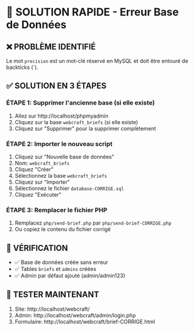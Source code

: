 # 🚨 SOLUTION RAPIDE - Erreur Base de Données

## ❌ PROBLÈME IDENTIFIÉ
Le mot `precision` est un mot-clé réservé en MySQL et doit être entouré de backticks (`).

## ✅ SOLUTION EN 3 ÉTAPES

### ÉTAPE 1: Supprimer l'ancienne base (si elle existe)
1. Allez sur http://localhost/phpmyadmin
2. Cliquez sur la base `webcraft_briefs` (si elle existe)
3. Cliquez sur "Supprimer" pour la supprimer complètement

### ÉTAPE 2: Importer le nouveau script
1. Cliquez sur "Nouvelle base de données"
2. Nom: `webcraft_briefs`
3. Cliquez "Créer"
4. Sélectionnez la base `webcraft_briefs`
5. Cliquez sur "Importer"
6. Sélectionnez le fichier `database-CORRIGE.sql`
7. Cliquez "Exécuter"

### ÉTAPE 3: Remplacer le fichier PHP
1. Remplacez `php/send-brief.php` par `php/send-brief-CORRIGE.php`
2. Ou copiez le contenu du fichier corrigé

## 🎯 VÉRIFICATION
- ✅ Base de données créée sans erreur
- ✅ Tables `briefs` et `admins` créées
- ✅ Admin par défaut ajouté (admin/admin123)

## 🚀 TESTER MAINTENANT
1. Site: http://localhost/webcraft/
2. Admin: http://localhost/webcraft/admin/login.php
3. Formulaire: http://localhost/webcraft/brief-CORRIGE.html
